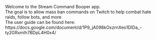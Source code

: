 <div>Welcome to the Stream Command Booper app.</div>
<div>The goal is to allow mass ban commands on Twitch to help combat hate raids, follow bots, and more</div>

<div>The user guide can be found here: https://docs.google.com/document/d/1P9_jA098kOxzrnXeo1DIDa_-ty2GRxmlh7BDpL4H0x4/</div>

